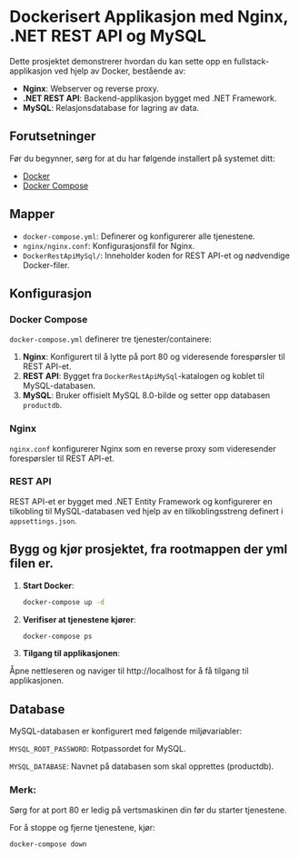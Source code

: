 ﻿# Dockerisert Applikasjon med Nginx, .NET REST API og MySQL

Dette prosjektet demonstrerer hvordan du kan sette opp en fullstack-applikasjon ved hjelp av Docker, bestående av:

- **Nginx**: Webserver og reverse proxy.
- **.NET REST API**: Backend-applikasjon bygget med .NET Framework.
- **MySQL**: Relasjonsdatabase for lagring av data.

## Forutsetninger

Før du begynner, sørg for at du har følgende installert på systemet ditt:

- [Docker](https://docs.docker.com/get-docker/)
- [Docker Compose](https://docs.docker.com/compose/install/)



## Mapper

- `docker-compose.yml`: Definerer og konfigurerer alle tjenestene.
- `nginx/nginx.conf`: Konfigurasjonsfil for Nginx.
- `DockerRestApiMySql/`: Inneholder koden for REST API-et og nødvendige Docker-filer.

## Konfigurasjon

### Docker Compose


`docker-compose.yml` definerer tre tjenester/containere:

1. **Nginx**: Konfigurert til å lytte på port 80 og videresende forespørsler til REST API-et.
2. **REST API**: Bygget fra `DockerRestApiMySql`-katalogen og koblet til MySQL-databasen.
3. **MySQL**: Bruker offisielt MySQL 8.0-bilde og setter opp databasen `productdb`.

### Nginx

`nginx.conf` konfigurerer Nginx som en reverse proxy som videresender forespørsler til REST API-et.

### REST API

REST API-et er bygget med .NET Entity Framework og konfigurerer en tilkobling til MySQL-databasen ved hjelp av en tilkoblingsstreng definert i `appsettings.json`.

## Bygg og kjør prosjektet, fra rootmappen der yml filen er.

1. **Start Docker**:

   ```bash
   docker-compose up -d


2. **Verifiser at tjenestene kjører**:

   ```bash
   docker-compose ps
   

3. **Tilgang til applikasjonen**:

Åpne nettleseren og naviger til http://localhost for å få tilgang til applikasjonen.

## Database
MySQL-databasen er konfigurert med følgende miljøvariabler:

`MYSQL_ROOT_PASSWORD`: Rotpassordet for MySQL.

`MYSQL_DATABASE`: Navnet på databasen som skal opprettes (productdb).

### Merk:
Sørg for at port 80 er ledig på vertsmaskinen din før du starter tjenestene.

For å stoppe og fjerne tjenestene, kjør:

````bash
docker-compose down
````



 